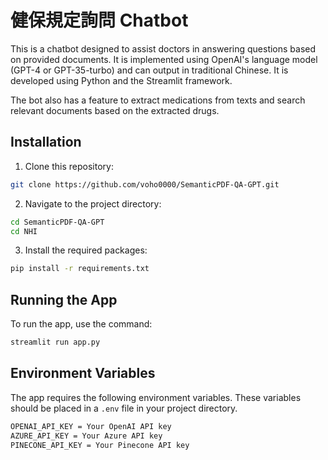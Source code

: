 
# 健保規定詢問 Chatbot

This is a chatbot designed to assist doctors in answering questions based on provided documents. It is implemented using OpenAI's language model (GPT-4 or GPT-35-turbo) and can output in traditional Chinese. It is developed using Python and the Streamlit framework.

The bot also has a feature to extract medications from texts and search relevant documents based on the extracted drugs.

## Installation

1. Clone this repository:

```bash
git clone https://github.com/voho0000/SemanticPDF-QA-GPT.git
```

2. Navigate to the project directory:

```bash
cd SemanticPDF-QA-GPT
cd NHI
```

3. Install the required packages:

```bash
pip install -r requirements.txt
```

## Running the App

To run the app, use the command:

```bash
streamlit run app.py
```

## Environment Variables

The app requires the following environment variables.
These variables should be placed in a `.env` file in your project directory.
```bash
OPENAI_API_KEY = Your OpenAI API key
AZURE_API_KEY = Your Azure API key
PINECONE_API_KEY = Your Pinecone API key
```
